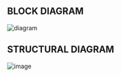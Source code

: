 ## BLOCK DIAGRAM

![diagram](https://user-images.githubusercontent.com/98875588/157852319-9349f380-d362-4944-96ed-5958fc8504b9.gif)

## STRUCTURAL DIAGRAM

![image](https://user-images.githubusercontent.com/98875588/157853717-343a5636-1f1e-4f7a-8dbe-76bddb80fb10.png)
